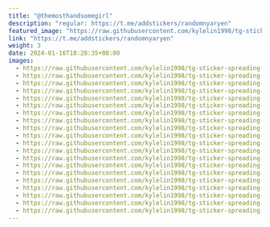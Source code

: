 ```yaml
---
title: "@themosthandsomegirl"
description: "regular: https://t.me/addstickers/randomnyaryen"
featured_image: "https://raw.githubusercontent.com/kylelin1998/tg-sticker-spreading-worldwide-images/main/img/01921252-8bdb-4670-aa68-1a1464330237.jpg"
link: "https://t.me/addstickers/randomnyaryen"
weight: 3
date: 2024-01-16T18:28:35+08:00
images:
  - https://raw.githubusercontent.com/kylelin1998/tg-sticker-spreading-worldwide-images/main/img/01921252-8bdb-4670-aa68-1a1464330237.jpg
  - https://raw.githubusercontent.com/kylelin1998/tg-sticker-spreading-worldwide-images/main/img/4e4925c9-b3be-478d-9f86-fa41ae191ae0.jpg
  - https://raw.githubusercontent.com/kylelin1998/tg-sticker-spreading-worldwide-images/main/img/51a5c8e4-ac1d-4004-9694-a24488cfa1bc.jpg
  - https://raw.githubusercontent.com/kylelin1998/tg-sticker-spreading-worldwide-images/main/img/0136ebff-f1bb-4466-bc57-aa251ffcc30e.jpg
  - https://raw.githubusercontent.com/kylelin1998/tg-sticker-spreading-worldwide-images/main/img/948811e8-b5ac-490c-b069-19bfd8958623.jpg
  - https://raw.githubusercontent.com/kylelin1998/tg-sticker-spreading-worldwide-images/main/img/931f3002-d6d0-4f74-87ca-8870fd10654e.jpg
  - https://raw.githubusercontent.com/kylelin1998/tg-sticker-spreading-worldwide-images/main/img/12b90beb-3395-42f3-b0ba-23ad77d3a8cc.jpg
  - https://raw.githubusercontent.com/kylelin1998/tg-sticker-spreading-worldwide-images/main/img/63867f2a-3dc8-4462-9628-6f9253f8c591.jpg
  - https://raw.githubusercontent.com/kylelin1998/tg-sticker-spreading-worldwide-images/main/img/f7cf705d-201b-47af-84ed-0604dd2f3d72.jpg
  - https://raw.githubusercontent.com/kylelin1998/tg-sticker-spreading-worldwide-images/main/img/bf4b4253-10ec-4c9b-bcff-036639fb2421.jpg
  - https://raw.githubusercontent.com/kylelin1998/tg-sticker-spreading-worldwide-images/main/img/75adb8b3-5862-4273-8a21-1416c2479f8c.jpg
  - https://raw.githubusercontent.com/kylelin1998/tg-sticker-spreading-worldwide-images/main/img/67aa73d3-774d-42af-86c0-9761b536ae4c.jpg
  - https://raw.githubusercontent.com/kylelin1998/tg-sticker-spreading-worldwide-images/main/img/fe3381d0-9e61-439f-aef4-2c2521c3be2d.jpg
  - https://raw.githubusercontent.com/kylelin1998/tg-sticker-spreading-worldwide-images/main/img/898fb2e9-b2ba-40e0-a8ab-53a2924880bb.jpg
  - https://raw.githubusercontent.com/kylelin1998/tg-sticker-spreading-worldwide-images/main/img/e110c7c6-d2e5-4ee2-b921-fb131cdb93ce.jpg
  - https://raw.githubusercontent.com/kylelin1998/tg-sticker-spreading-worldwide-images/main/img/5ecbf16a-a3b7-4db4-ac6f-a57938483cea.jpg
  - https://raw.githubusercontent.com/kylelin1998/tg-sticker-spreading-worldwide-images/main/img/adaf595a-d388-4b7d-b3c5-7fc6619919d2.jpg
  - https://raw.githubusercontent.com/kylelin1998/tg-sticker-spreading-worldwide-images/main/img/21d61799-2c2a-4551-9cc2-e1cc7bb22be4.jpg
  - https://raw.githubusercontent.com/kylelin1998/tg-sticker-spreading-worldwide-images/main/img/3d794a5d-1e5e-456b-85a5-b2babf8546dc.jpg
  - https://raw.githubusercontent.com/kylelin1998/tg-sticker-spreading-worldwide-images/main/img/45f30a1c-d8b1-4f19-a76d-4f710445ea59.jpg
---
```

